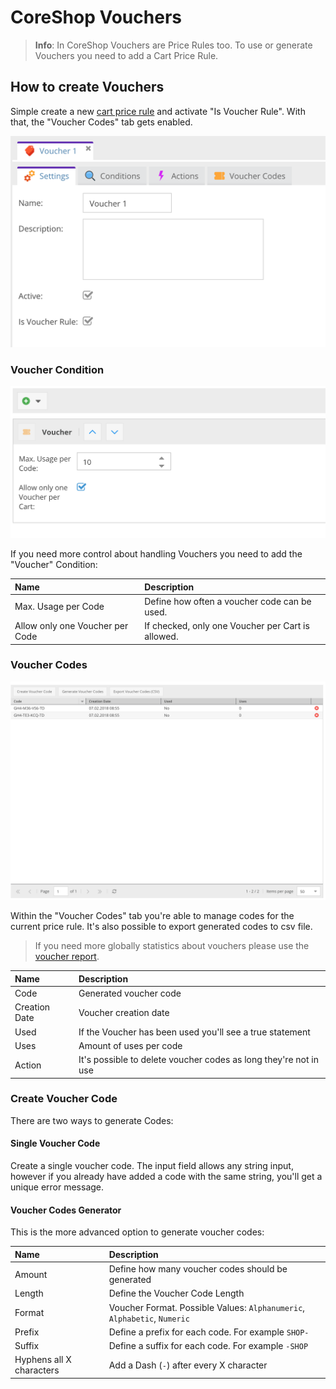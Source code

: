 # CoreShop Vouchers

> **Info**: In CoreShop Vouchers are Price Rules too.
> To use or generate Vouchers you need to add a Cart Price Rule.

## How to create Vouchers
Simple create a new [cart price rule](./01_Cart_Price_Rules.md) and activate "Is Voucher Rule".
With that, the "Voucher Codes" tab gets enabled.

![Voucher](./img/vouchers-1.png)

### Voucher Condition
![Voucher](./img/vouchers-2.png)

If you need more control about handling Vouchers you need to add the "Voucher" Condition:

| Name | Description|
|:-----|:--------------------|
| Max. Usage per Code | Define how often a voucher code can be used. |
| Allow only one Voucher per Code | If checked, only one Voucher per Cart is allowed. |

### Voucher Codes
![Voucher](./img/vouchers-3.png)

Within the "Voucher Codes" tab you're able to manage codes for the current price rule.
It's also possible to export generated codes to csv file.

> If you need more globally statistics about vouchers please use the [voucher report](../09_Reports/09_Vouchers.md).

| Name | Description|
|:-----|:--------------------|
| Code | Generated voucher code |
| Creation Date | Voucher creation date |
| Used | If the Voucher has been used you'll see a true statement |
| Uses | Amount of uses per code |
| Action | It's possible to delete voucher codes as long they're not in use |

### Create Voucher Code
There are two ways to generate Codes:

#### Single Voucher Code
Create a single voucher code.
The input field allows any string input, however if you already have added a code with the same string, you'll get a unique error message.

#### Voucher Codes Generator
This is the more advanced option to generate voucher codes:

| Name | Description|
|:-----|:--------------------|
| Amount | Define how many voucher codes should be generated |
| Length| Define the Voucher Code Length |
| Format | Voucher Format. Possible Values: `Alphanumeric`, `Alphabetic`, `Numeric` |
| Prefix | Define a prefix for each code. For example `SHOP-` |
| Suffix | Define a suffix for each code. For example `-SHOP` |
| Hyphens all X characters | Add a Dash (`-`) after every X character |

